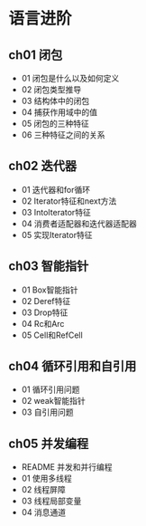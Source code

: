 # 语言进阶

## ch01 闭包

- 01 闭包是什么以及如何定义
- 02 闭包类型推导
- 03 结构体中的闭包
- 04 捕获作用域中的值
- 05 闭包的三种特征
- 06 三种特征之间的关系

## ch02 迭代器

- 01 迭代器和for循环
- 02 Iterator特征和next方法
- 03 IntoIterator特征
- 04 消费者适配器和迭代器适配器
- 05 实现Iterator特征

## ch03 智能指针

- 01 Box智能指针
- 02 Deref特征
- 03 Drop特征
- 04 Rc和Arc
- 05 Cell和RefCell

## ch04 循环引用和自引用

- 01 循环引用问题
- 02 weak智能指针
- 03 自引用问题

## ch05 并发编程

- README 并发和并行编程
- 01 使用多线程
- 02 线程屏障
- 03 线程局部变量
- 04 消息通道
